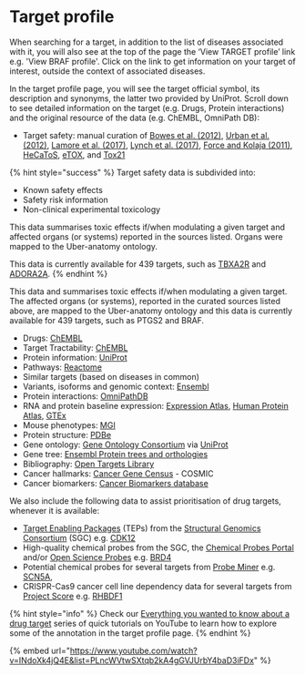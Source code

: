 # Target profile

When searching for a target, in addition to the list of diseases associated with it, you will also see at the top of the page the ‘View TARGET profile’ link e.g. 'View BRAF profile'. Click on the link to get information on your target of interest, outside the context of associated diseases. 

In the target profile page, you will see the target official symbol, its description and synonyms, the latter two provided by UniProt. Scroll down to see detailed information on the target \(e.g. Drugs, Protein interactions\) and the original resource of the data \(e.g. ChEMBL, OmniPath DB\):

* Target safety: manual curation of [Bowes et al. \(2012\)](https://europepmc.org/article/MED/23197038), [Urban et al. \(2012\)](https://onlinelibrary.wiley.com/doi/abs/10.1002/9781118098141.ch2), [Lamore et al. \(2017\)](https://europepmc.org/article/MED/28453775), [Lynch et al. \(2017\)](https://europepmc.org/article/MED/28216264),  [Force and Kolaja \(2011\)](https://europepmc.org/article/MED/21283106), [HeCaToS](https://www.hecatos.eu/IManager/Download/687/66208/16240/1534958/EN/16240_1534958_NCDS_D1.5_Package_of_predictive_models_of_target-pathway-ADME_activities__M21.pdf), [eTOX](http://etoxproject.eu/index.html), and [Tox21](https://ntp.niehs.nih.gov/whatwestudy/tox21/index.html) 

{% hint style="success" %}
Target safety data is subdivided into:

* Known safety effects
* Safety risk information
* Non-clinical experimental toxicology

This data summarises toxic effects if/when modulating a given target and affected organs \(or systems\) reported in the sources listed. Organs were mapped to the Uber-anatomy ontology.

This data is currently available for 439 targets, such as [TBXA2R](https://www.targetvalidation.org/target/ENSG00000006638) and [ADORA2A](https://www.targetvalidation.org/target/ENSG00000128271).
{% endhint %}

This data  and summarises toxic effects if/when modulating a given target.  
The affected organs \(or systems\), reported in the curated sources listed above, are mapped to the Uber-anatomy ontology and this data is currently available for 439 targets, such as PTGS2 and BRAF.  


* Drugs: [ChEMBL](https://www.ebi.ac.uk/chembl/)
* Target Tractability: [ChEMBL](https://www.ebi.ac.uk/chembl/)
* Protein information: [UniProt](http://www.uniprot.org/)
* Pathways: [Reactome](http://www.reactome.org/)
* Similar targets \(based on diseases in common\)
* Variants, isoforms and genomic context: [Ensembl](https://legacy.gitbook.com/book/opentargets/docs/edit#)
* Protein interactions: [OmniPathDB](http://omnipathdb.org)
* RNA and protein baseline expression: [Expression Atlas](https://www.ebi.ac.uk/gxa/home), [Human Protein Atlas](http://www.proteinatlas.org/), [GTEx](https://www.gtexportal.org/home/documentationPage) 
* Mouse phenotypes: [MGI](http://www.informatics.jax.org)
* Protein structure: [PDBe](https://www.ebi.ac.uk/pdbe/)
* Gene ontology: [Gene Ontology Consortium](http://geneontology.org/) via [UniProt](http://www.uniprot.org/)
* Gene tree: [Ensembl Protein trees and orthologies](http://www.ensembl.org/info/genome/compara/homology_method.html)
* Bibliography: [Open Targets Library](https://github.com/opentargets/docs.targetvalidation.org/tree/89163f4f81591e3fa4ca1b7890ee9e8f49c7e22b/library.opentargets.io)
* Cancer hallmarks: [Cancer Gene Census](https://cancer.sanger.ac.uk/census#cl_search) - COSMIC
* Cancer biomarkers: [Cancer Biomarkers database](https://www.cancergenomeinterpreter.org/biomarkers)

We also include the following data to assist prioritisation of drug targets, whenever it is available:

* [Target Enabling Packages](http://www.thesgc.org/tep) \(TEPs\) from the [Structural Genomics Consortium](https://www.thesgc.org/chemical-probes) \(SGC\) e.g. [CDK12](http://www.targetvalidation.org/target/ENSG00000167258)
* High-quality chemical probes from the SGC, the [Chemical Probes Portal](http://www.chemicalprobes.org/) and/or [Open Science Probes](http://www.sgc-ffm.uni-frankfurt.de/) e.g. [BRD4](https://www.targetvalidation.org/target/ENSG00000141867)
* Potential chemical probes for several targets from [Probe Miner](https://probeminer.icr.ac.uk/) e.g. [SCN5A](https://www.targetvalidation.org/target/ENSG00000183873), 
* CRISPR-Cas9 cancer cell line dependency data for several targets from [Project Score](https://score.depmap.sanger.ac.uk/) e.g. [RHBDF1](https://www.targetvalidation.org/target/ENSG00000007384)

{% hint style="info" %}
Check our [Everything you wanted to know about a drug target](https://www.youtube.com/playlist?list=PLncWVtwSXtqb2kA4gGVJUrbY4baD3iFDx) series of quick tutorials on YouTube to learn how to explore some of the annotation in the target profile page.
{% endhint %}

{% embed url="https://www.youtube.com/watch?v=INdoXk4jQ4E&list=PLncWVtwSXtqb2kA4gGVJUrbY4baD3iFDx" %}

